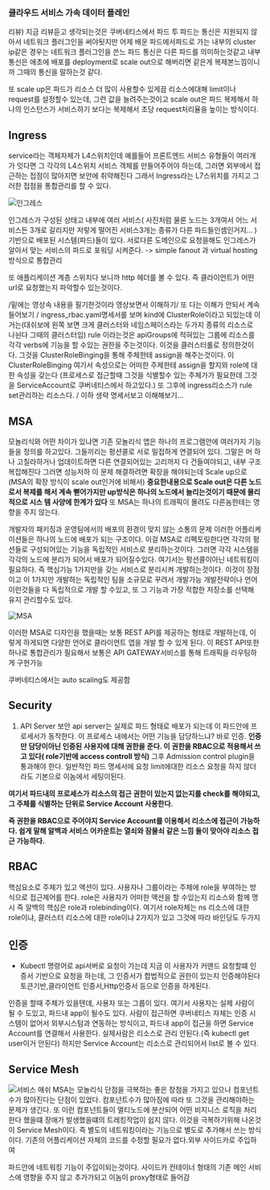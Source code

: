 ### 클라우드 서비스 가속 데이터 플레인

리뷰)
지금 리뷰듣고 생각되는것은 쿠버네티스에서 파드 투 파드는 통신은 지원되지 않아서 네트워크 플러그인을 써야됫지만 어제 배운 파드에서파드로 가는 내부의 cluster ip같은 경우는
네트워크 플러그인을 쓴느 파드 통신은 다른 파드를 의미하는것같고 내부 통신은 애초에 배포를 deployment로 scale out으로 해버리면 같은게 복제본느낌이니까 그때의 통신을 말하는것 같다.

또 scale up은 파드가 리소스 더 많이 사용할수 있게끔 리소스에대해 limit이나 request를 설정할수 있는데, 그런 값을 늘려주는것이고 scale out은 파드 복제해서 하나의 인스턴스가 서비스하기
보다는 복제해서 초당 request처리율을 높이는 방식이다.

## Ingress
service라는 객체자체가 L4스위치인데 예를들어 프론트엔드 서비스 유형들이 여러개가 잇다면 그 각각의 L4스위치 서비스 객체를 만들어주어야 하는데, 그러면 외부에서 접근하는 
접점이 많아지면 보안에 취약해진다 그래서 Ingress라는 L7스위치를 가지고 그러한 접점을 통합관리를 할 수 있다.

![인그레스](https://user-images.githubusercontent.com/67897827/155321843-1d81811e-68dc-4adf-bf0a-f2617122f0e0.PNG)

인그레스가 구성된 상태고 내부에 여러 서비스( 사진처럼 물론 노드는 3개여서 어느 서비스든 3개로 갈리지만 저렇게 떨어진 서비스3개는 종류가 다른 파드들인셈인거지... )
기반으로 배포된 시스템(파드)들이 있다. 서로다른 도메인으로 요청을해도 인그레스가 알아서 맞는 서비스의 파드로 포워딩 시켜준다.
-> simple fanout 과 virtual hosting방식으로 통합관리

또 애플리케이션 계층 스위치다 보니까 http 헤더를 볼 수 있다. 즉 클라이언트가 어떤 url로 요청했는지 파악할수 있는것이다.

/밑에는 영상속 내용을 필기한것이라 영상보면서 이해하기/ 또 다는 이해가 안되서 계속 들어보기 /
ingress_rbac.yaml명세서를 보며 kind에 ClusterRole이라고 되있는데 이거는(대쉬보에 왼쪽 보면 크게 클러스터와 네임스페이스라는 두가지 종류의 리소스로 나뉜다 그때의 클러스터임)
rule 이라는것은 apiGroups에 적혀있는 그룹에 리소스를 각각 verbs에 기능을 할 수있는 권한을 주는것이다. 이것을 클러스터롤로 정의한것이다. 그것을 ClusterRoleBinging을 통해 주체한테
assign을 해주는것이다. 이 ClusterRoleBinging 여기서 속성으로는 어떠한 주제한테 assign을 할지와 role에 대한 속성을 갖는다
(프로세스로 접근할때 그것을 식별할수 있는 주체가가 필요한데 그것을 ServiceAccount로 쿠버네티스에서 하고있다.) 또 그후에 ingress리소스가 rule set관리하는 리소스다.
/ 이하 생략 명세서보고 이해해보기...

## MSA
모놀리식와 어떤 차이가 있냐면 기존 모놀리식 앱은 하나의 프로그램안에 여러가지 기능들을 정의를 하고있다. 그들끼리는 펑션콜로 서로 밀접하게 연결되어 있다. 그말은
머 하나 고칠라하거나 업데이트하면 다른 연결되어있는 고리까지 다 건들여야되고, 내부 구조 복잡해진다 그러면 성능저하 이 문제 해결하려면 확장을 해야되는데 Scale up으로 (MSA의
확장 방식이 scale out인거에 비해서) **중요한내용으로 Scale out은 다른 노드로서 복제를 해서 계속 뻗어가지만 up방식은 하나의 노드에서 늘리는것이기 때문에 물리적으로 시스
템 사양에 한계가 있다** 또 MSA는 하나의 트래픽이 몰려도 다른놈한테는 영향을 주지 않는다.

개발자의 패키징과 운영팀에서의 배포의 환경이 맞지 않는 소통의 문제
이러한 어플리케이션들은 하나의 노드에 배포가 되는 구조이다. 이걸 MSA로 리펙토링한다면 각각의 펑션들로 구성되어있는 기능을 독립적인 서비스로 분리하는것이다. 
그러면 각각 시스템을 각각의 노드에 분리가 되어서 배포가 되어질수있다. 여기서는 펑션콜이아닌 네트워킹이 필요하다. 
즉 핵심기능 1가지만을 갖는 서비스로 분리시켜 개발하는것이다. 이것이 장점이고 이 1가지만 개발하는 독립적인 팀을 소규모로 꾸려서 개발가능 개발전략이나 언어 이런것들을 다 독립적으로 개발 할 수있고, 또 그 기능과 가장 적합한 저장소를 선택해 유지 관리할수도 있다.


![MSA](https://user-images.githubusercontent.com/67897827/155477037-3b79ad5d-9216-4a4e-b662-b3776b645811.PNG)

이러한 MSA로 디자인을 했을때는 보통 REST API를 제공하는 형태로 개발하는데, 이렇게 하게되면 다양한 언어로 클라이언트 앱을 개발 할 수 있게 된다. 이 REST API또한 하나로 통합관리가
필요해서 보통은 API GATEWAY서비스를 통해 트래픽을 라우팅하게 구현가능 

쿠버네티스에서는 auto scaling도 제공함

## Security
1. API Server 보안
api server는 실제로 파드 형태로 배포가 되는데 이 파드안에 프로세서가 동작한다. 이 프로세스 내에서는 어떤 기능을 담당하느냐?
바로 인증. **인증만 담당이아닌 인증된 사용자에 대해 권한을 준다. 이 권한을 RBAC으로 적용해서 쓰고 있다( role기반에 access controll 방식)** 그후 Admission control plugin을 
통과해야 한다. 일반적인 파드 명세서에 요청 limit에대한 리소스 요청을 하지 않더라도 기본으로 이놈에서 세팅이된다.

**여기서 파드내의 프로세스가 리소스의 접근 권한이 있는지 없는지를 check를 해야되고, 그 주체를 식별하는 단위로 Service Account 사용한다.**

**즉 권한을 RBAC으로 주어야지 Service Account를 이용해서 리소스에 접근이 가능하다. 쉽게 말해 알백과 서비스 어카운트는 열쇠와 잠물쇠 같은 느낌 둘이 맞아야
리소스 접근 가능하다.**

## RBAC
핵심요소로 주체가 있고 액션이 있다. 사용자나 그룹이라는 주체에 role을 부여하는 방식으로 접근제어를 한다. role은 사용자가 어떠한 액션을 할 수있는지 리소스와 함께 명시
즉 알백의 핵심은 role과 rolebinding이다. 여기서 role자체는 ns 리소스에 대한 role이냐, 클러스터 리소스에 대한 role이냐 2가지가 있고 그것에 따라 바인딩도 두가지 


## 인증
- Kubectl 명령어로 api서버로 요청이 가는데 지금 이 사용자가 커맨드 요청할떄 인증서 기반으로 요청을 하는데, 그 인증서가 합법적으로 권한이 있는지 인증해야된다
토큰기반,클라이언트 인증서,Http인증서 등으로 인증을 하게된다.

인증을 할때 주체가 있을텐데, 사용자 또는 그룹이 있다. 여기서 사용자는 실제 사람이 될 수 도있고, 파드내 app이 될수도 있다. 사람이 접근하면 쿠버네티스 자체는
인증 시스템이 없어서 외부시스텀과 연동하는 방식이고, 파드내 app이 접근을 하면 Service Account를 연결해서 사용한다. 
실제사람은 리소스로 관리 안된다.(즉 kubectl get user이거 안된다) 하지만 Service Account는 리소스로 관리되어서 list로 볼 수 있다.


## Service Mesh

![서비스 매쉬](https://user-images.githubusercontent.com/67897827/155555748-0c2a1bcf-1a3b-40cb-9f0c-5646719a89ca.PNG)
MSA는 모놀리식 단점을 극복하는 좋은 장점을 가지고 있으나 컴포넌트수가 많아진다는 단점이 있었다. 컴포넌트수가 많아짐에 따라 또 그것을 관리해야하는 문제가 생긴다.
또 이런 컴포넌트들이 멀티노드에 분산되어 어떤 비지니스 로직을 처리한다 했을떄 장애가 발생했을떄의 트레킹작업이 쉽지 않다. 이것을 극복하기위해 나온것이 Service Mesh이다.
즉 별도의 네트워킹이라는 기능으로 별도로 추가해서 쓰는 방식이다. 기존의 어플리케이션 자체의 코드를 수정할 필요가 없다.외부 사이드카로 주입하여 

파드안에 네트워킹 기능이 주입이되는것이다. 사이드카 컨테이너 형태의 기존 메인 서비스에 영향을 주지 않고 추가가되고 이놈이 proxy형태로 들어감
